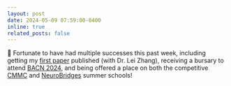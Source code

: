 ```yaml
---
layout: post
date: 2024-05-09 07:59:00-0400
inline: true
related_posts: false
---
```


🎉 Fortunate to have had multiple successes this past week, including getting my [first paper](https://academic.oup.com/psyrad/advance-article/doi/10.1093/psyrad/kkae010/7664381) published (with Dr. Lei Zhang), receiving a bursary to attend [BACN 2024](https://www.bacn.co.uk/conferences), and being offered a place on both the competitive [CMMC](https://sites.uci.edu/cmmc/) and [NeuroBridges](https://neurobridges.net/) summer schools!
